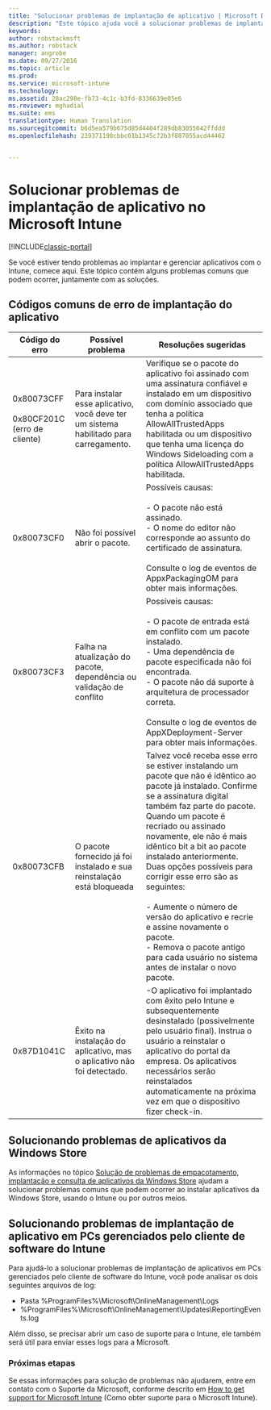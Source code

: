 ```yaml
---
title: "Solucionar problemas de implantação de aplicativo | Microsoft Docs"
description: "Este tópico ajuda você a solucionar problemas de implantação de aplicativo com o Microsoft Intune."
keywords: 
author: robstackmsft
ms.author: robstack
manager: angrobe
ms.date: 09/27/2016
ms.topic: article
ms.prod: 
ms.service: microsoft-intune
ms.technology: 
ms.assetid: 28ac298e-fb73-4c1c-b3fd-8336639e05e6
ms.reviewer: mghadial
ms.suite: ems
translationtype: Human Translation
ms.sourcegitcommit: b6d5ea579b675d85d4404f289db83055642ffddd
ms.openlocfilehash: 239371198cbbc01b1345c72b3f887055acd44462


---
```


# <a name="troubleshoot-app-deployment-problems-in-microsoft-intune"></a>Solucionar problemas de implantação de aplicativo no Microsoft Intune

[!INCLUDE[classic-portal](../includes/classic-portal.md)]

Se você estiver tendo problemas ao implantar e gerenciar aplicativos com o Intune, comece aqui. Este tópico contém alguns problemas comuns que podem ocorrer, juntamente com as soluções.

## <a name="common-app-deployment-error-codes"></a>Códigos comuns de erro de implantação do aplicativo

|Código do erro|Possível problema|Resoluções sugeridas|
|--------------|--------------------|------------------------|
|0x80073CFF<br /><br />0x80CF201C (erro de cliente)|Para instalar esse aplicativo, você deve ter um sistema habilitado para carregamento.|Verifique se o pacote do aplicativo foi assinado com uma assinatura confiável e instalado em um dispositivo com domínio associado que tenha a política AllowAllTrustedApps habilitada ou um dispositivo que tenha uma licença do Windows Sideloading com a política AllowAllTrustedApps habilitada.|
|0x80073CF0|Não foi possível abrir o pacote.|Possíveis causas:<br /><br />-   O pacote não está assinado.<br />-   O nome do editor não corresponde ao assunto do certificado de assinatura.<br /><br />Consulte o log de eventos de AppxPackagingOM para obter mais informações.|
|0x80073CF3|Falha na atualização do pacote, dependência ou validação de conflito|Possíveis causas:<br /><br />-   O pacote de entrada está em conflito com um pacote instalado.<br />-   Uma dependência de pacote especificada não foi encontrada.<br />-   O pacote não dá suporte à arquitetura de processador correta.<br /><br />Consulte o log de eventos de AppXDeployment-Server para obter mais informações.|
|0x80073CFB|O pacote fornecido já foi instalado e sua reinstalação está bloqueada|Talvez você receba esse erro se estiver instalando um pacote que não é idêntico ao pacote já instalado. Confirme se a assinatura digital também faz parte do pacote. Quando um pacote é recriado ou assinado novamente, ele não é mais idêntico bit a bit ao pacote instalado anteriormente. Duas opções possíveis para corrigir esse erro são as seguintes:<br /><br />-   Aumente o número de versão do aplicativo e recrie e assine novamente o pacote.<br />-   Remova o pacote antigo para cada usuário no sistema antes de instalar o novo pacote.|
|0x87D1041C|Êxito na instalação do aplicativo, mas o aplicativo não foi detectado.|-O aplicativo foi implantado com êxito pelo Intune e subsequentemente desinstalado (possivelmente pelo usuário final). Instrua o usuário a reinstalar o aplicativo do portal da empresa. Os aplicativos necessários serão reinstalados automaticamente na próxima vez em que o dispositivo fizer check-in.|

## <a name="troubleshooting-apps-from-the-windows-store"></a>Solucionando problemas de aplicativos da Windows Store

As informações no tópico [Solução de problemas de empacotamento, implantação e consulta de aplicativos da Windows Store](https://msdn.microsoft.com/library/windows/desktop/hh973484.aspx) ajudam a solucionar problemas comuns que podem ocorrer ao instalar aplicativos da Windows Store, usando o Intune ou por outros meios.

## <a name="troubleshooting-app-deployment-to-pcs-managed-by-the-intune-software-client"></a>Solucionando problemas de implantação de aplicativo em PCs gerenciados pelo cliente de software do Intune
Para ajudá-lo a solucionar problemas de implantação de aplicativos em PCs gerenciados pelo cliente de software do Intune, você pode analisar os dois seguintes arquivos de log:
- Pasta %ProgramFiles%\Microsoft\OnlineManagement\Logs
- %ProgramFiles%\Microsoft\OnlineManagement\Updates\ReportingEvents.log

Além disso, se precisar abrir um caso de suporte para o Intune, ele também será útil para enviar esses logs para a Microsoft.


### <a name="next-steps"></a>Próximas etapas
Se essas informações para solução de problemas não ajudarem, entre em contato com o Suporte da Microsoft, conforme descrito em [How to get support for Microsoft Intune](how-to-get-support-for-microsoft-intune.md) (Como obter suporte para o Microsoft Intune).



<!--HONumber=Dec16_HO2-->



